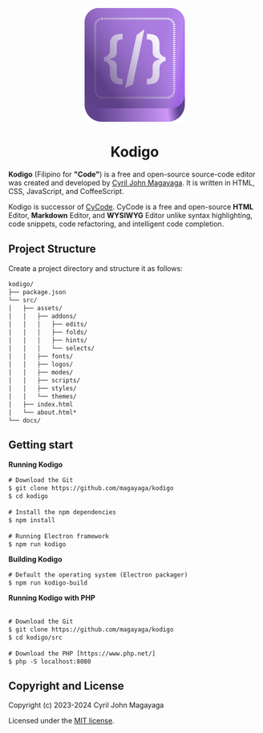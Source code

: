 <p align="center">
  <a href="https://github.com/magayaga/kodigo">
    <img src="assets/logo/kodigo.svg" alt="Kodigo Logo" width="200" height="auto">
  </a>
</p>

<h1 align="center">Kodigo</h1>

**Kodigo** (Filipino for **"Code"**) is a free and open-source source-code editor was created and developed by [Cyril John Magayaga](https://github.com/magayaga). It is written in HTML, CSS, JavaScript, and CoffeeScript. 

Kodigo is successor of [CyCode](https://github.com/magayagalabs/CyCode). CyCode is a free and open-source **HTML** Editor, **Markdown** Editor, and **WYSIWYG** Editor unlike syntax highlighting, code snippets, code refactoring, and intelligent code completion.

## Project Structure
Create a project directory and structure it as follows:

```
kodigo/
├── package.json
└── src/
│   ├── assets/
│   │   ├── addons/
│   │   │   ├── edits/
│   │   │   ├── folds/
│   │   │   ├── hints/
│   │   │   └── selects/
│   │   ├── fonts/
│   │   ├── logos/
│   │   ├── modes/
│   │   ├── scripts/
│   │   ├── styles/
│   │   └── themes/
│   ├── index.html
│   └── about.html*
└── docs/
```

## Getting start

**Running Kodigo**

```shell
# Download the Git
$ git clone https://github.com/magayaga/kodigo
$ cd kodigo

# Install the npm dependencies
$ npm install

# Running Electron framework
$ npm run kodigo
```

**Building Kodigo**

```shell
# Default the operating system (Electron packager)
$ npm run kodigo-build
```

**Running Kodigo with PHP**

```shell

# Download the Git
$ git clone https://github.com/magayaga/kodigo
$ cd kodigo/src

# Download the PHP [https://www.php.net/]
$ php -S localhost:8080
```

## Copyright and License
Copyright (c) 2023-2024 Cyril John Magayaga

Licensed under the [MIT license](LICENSE).
